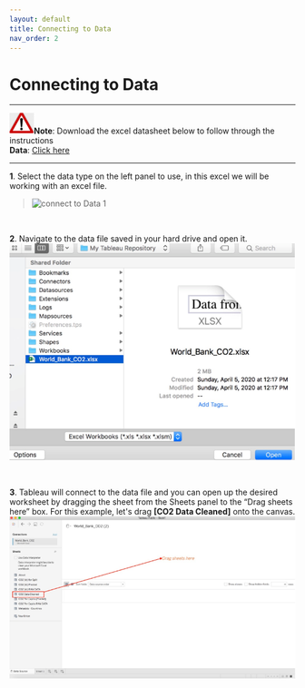 ```yaml
---
layout: default
title: Connecting to Data
nav_order: 2
---
```


# Connecting to Data

---

![](./assets/images/note-icon.png "Note")<b>Note</b>: Download the excel datasheet below to follow through the instructions 
<br>
<b>Data</b>: [Click here](https://mkt.tableau.com/Public/Datasets/World_Bank_CO2.xlsx)

---

**1**. Select the data type on the left panel to use, in this excel we will be working with an excel file.
>![](https://github.com/cysong12/Tableau-Desktop-Public-Edition/blob/gh-pages/assets/images/connecting-to-data-1.png "connect to Data 1")
<br>

**2**. Navigate to the data file saved in your hard drive and open it.
![](./assets/images/connecting-to-data-2.png "Connecting to Data 2")

<br>

**3**. Tableau will connect to the data file and you can open up the desired worksheet by dragging the sheet from the Sheets panel to the “Drag sheets here” box. For this example, let's drag **[CO2 Data Cleaned]** onto the canvas.
![](./assets/images/connecting-to-data-3.png "Connecting to Data 3")

<br>
 
